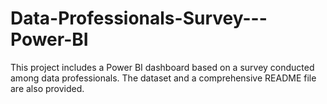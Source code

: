 # Data-Professionals-Survey---Power-BI
This project includes a Power BI dashboard based on a survey conducted among data professionals. The dataset and a comprehensive README file are also provided.
